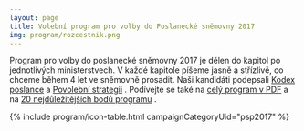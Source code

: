 ```yaml
---
layout: page
title: Volební program pro volby do Poslanecké sněmovny 2017
img: program/rozcestnik.png
---
```


Program pro volby do poslanecké sněmovny 2017 je dělen do kapitol po
jednotlivých ministerstvech. V každé kapitole píšeme jasně a střízlivě,
co chceme během 4 let ve sněmovně prosadit.
Naši kandidáti podepsali 
[Kodex poslance](/program/psp2017/kodex-poslance)
a 
[Povolební strategii](/program/psp2017/povolebni-strategie/)
. Podívejte se také na 
[celý program v PDF](/assets/pdf/program_cerne_na_bilem.pdf)
a na 
[20 nejdůležitějších bodů programu](/program/psp2017/20-nejdulezitejsich-bodu-programu/)
.


{% include program/icon-table.html campaignCategoryUid="psp2017" %}
